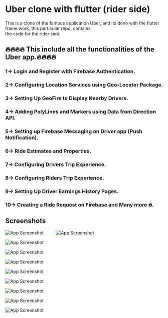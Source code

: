 # Uber clone with flutter (rider side)

This is a clone of the famous application Uber, and its done with the flutter frame work, this particular repo, contains\
the code for the rider side.

## 🔥🔥🔥🔥 This include all the functionalities of the Uber app.🔥🔥🔥🔥
### 1->  Login and Register with Firebase Authentication.
### 2-> Configuring Location Services using Geo-Locator Package.
### 3-> Setting Up GeoFire to Display Nearby Drivers.
### 4-> Adding PolyLines and Markers using Data from Direction API.
### 5-> Setting up Firebase Messaging on Driver app (Push Notification).
### 6-> Ride Estimates and Properties.
### 7-> Configuring Drivers Trip Experience.
### 8-> Configuring Riders Trip Experience.
### 9-> Setting Up Driver Earnings  History Pages.
### 10-> Creating a Ride Request on Firebase and Many more 🔥.

## Screenshots

![App Screenshot](https://github.com/guptashubham95a/uber-rider-app/blob/main/flutter-cab-rider/r0.jpg)$~~~~~~~~~$
![App Screenshot](https://github.com/guptashubham95a/uber-rider-app/blob/main/flutter-cab-rider/r01.jpg)


![App Screenshot](https://github.com/guptashubham95a/uber-rider-app/blob/main/flutter-cab-rider/r1.jpg)


![App Screenshot](https://github.com/guptashubham95a/uber-rider-app/blob/main/flutter-cab-rider/r2.jpg) 


![App Screenshot](https://github.com/guptashubham95a/uber-rider-app/blob/main/flutter-cab-rider/r3.jpg)


![App Screenshot](https://github.com/guptashubham95a/uber-rider-app/blob/main/flutter-cab-rider/r4.jpg)


![App Screenshot](https://github.com/guptashubham95a/uber-rider-app/blob/main/flutter-cab-rider/r5.jpg)


![App Screenshot](https://github.com/guptashubham95a/uber-rider-app/blob/main/flutter-cab-rider/r6.jpg)


![App Screenshot](https://github.com/guptashubham95a/uber-rider-app/blob/main/flutter-cab-rider/r7.jpg)

![App Screenshot](https://github.com/guptashubham95a/uber-rider-app/blob/main/flutter-cab-rider/r8.jpg)

  
